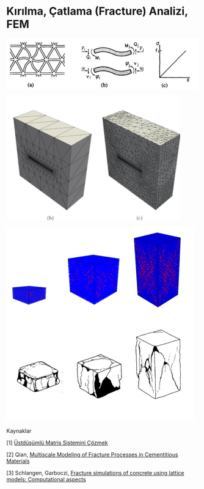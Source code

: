 # Kırılma, Çatlama (Fracture) Analizi, FEM

![](frac2.jpg)

![](frac1.jpg)

![](frac3.jpg)













Kaynaklar

[1] <a href="../../2024/01/beam_lattice_superposition_cg_sparse.html">Üstdüşümlü Matris Sistemini Çözmek</a>

[2] Qian, <a href="https://www.researchgate.net/publication/254870129_Multiscale_Modeling_of_Fracture_Processes_in_Cementitious_Materials">Multiscale Modeling of Fracture Processes in Cementitious Materials</a>
    
[3] Schlangen, Garboczi, <a href="https://www.sciencedirect.com/science/article/abs/pii/S0013794497000106">Fracture simulations of concrete using lattice models: Computational aspects</a>

